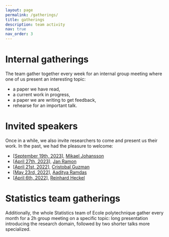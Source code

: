 ```yaml
---
layout: page
permalink: /gatherings/
title: gatherings
description: team activity
nav: true
nav_order: 3
---
```


# Internal gatherings

The team gather together every week for an internal group meeting where one of us present an interesting topic:
- a paper we have read,
- a current work in progress,
- a paper we are writing to get feedback,
- rehearse for an important talk.

# Invited speakers

Once in a while, we also invite researchers to come and present us their work. In the past, we had the pleasure to welcome:
- \[[September 19th, 2023](https://www.hi-paris.fr/2023/09/11/research-seminar-bringing-regularized-optimal-transport-to-lightspeed/)\], [Mikael Johansson](https://people.kth.se/~mikaelj/)
- \[[April 27th, 2023](https://www.hi-paris.fr/2023/03/09/hi-paris-seminar-jan-ramon-2023/)\], [Jan Ramon](http://researchers.lille.inria.fr/jramon/)
- \[[April 21st, 2022](https://www.hi-paris.fr/2022/04/19/exceptional-seminar-cristobal-guzman-21-april-2022/)\], [Cristobal Guzman](https://sites.google.com/view/cguzman/)
- \[[May 23rd, 2022](https://www.hi-paris.fr/2022/05/06/seminar-aaditya-ramdas-23-may-2022/)\], [Aaditya Ramdas](https://www.stat.cmu.edu/~aramdas/)
- \[[April 6th, 2022](https://www.hi-paris.fr/2022/04/04/exceptionnal-seminar-reinhard-heckel-06-april-2022/)\], [Reinhard Heckel](https://reinhardheckel.com/)

# Statistics team gatherings

Additionally, the whole Statistics team of Ecole polytechnique gather every month for a 2h group meeting on a specific topic: long presentation introducing the research domain, followed by two shorter talks more specialized.

